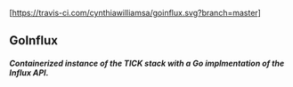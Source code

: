 [https://travis-ci.com/cynthiawilliamsa/goinflux.svg?branch=master]

## GoInflux

##### Containerized instance of the TICK stack with a Go implmentation of the Influx API.